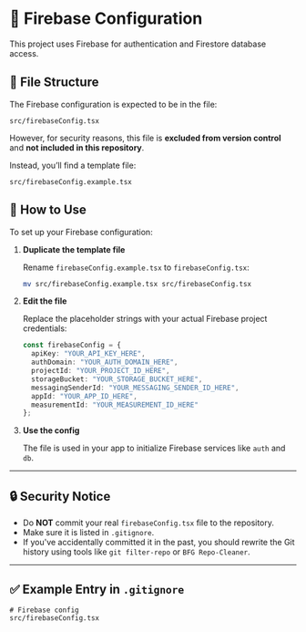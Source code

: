 # 🔐 Firebase Configuration

This project uses Firebase for authentication and Firestore database access.

## 📁 File Structure

The Firebase configuration is expected to be in the file:

```
src/firebaseConfig.tsx
```

However, for security reasons, this file is **excluded from version control** and **not included in this repository**.

Instead, you’ll find a template file:

```
src/firebaseConfig.example.tsx
```

## 🚀 How to Use

To set up your Firebase configuration:

1. **Duplicate the template file**

   Rename `firebaseConfig.example.tsx` to `firebaseConfig.tsx`:

   ```bash
   mv src/firebaseConfig.example.tsx src/firebaseConfig.tsx
   ```

2. **Edit the file**

   Replace the placeholder strings with your actual Firebase project credentials:

   ```ts
   const firebaseConfig = {
     apiKey: "YOUR_API_KEY_HERE",
     authDomain: "YOUR_AUTH_DOMAIN_HERE",
     projectId: "YOUR_PROJECT_ID_HERE",
     storageBucket: "YOUR_STORAGE_BUCKET_HERE",
     messagingSenderId: "YOUR_MESSAGING_SENDER_ID_HERE",
     appId: "YOUR_APP_ID_HERE",
     measurementId: "YOUR_MEASUREMENT_ID_HERE"
   };
   ```

3. **Use the config**

   The file is used in your app to initialize Firebase services like `auth` and `db`.

---

## 🔒 Security Notice

- Do **NOT** commit your real `firebaseConfig.tsx` file to the repository.
- Make sure it is listed in `.gitignore`.
- If you've accidentally committed it in the past, you should rewrite the Git history using tools like `git filter-repo` or `BFG Repo-Cleaner`.

---

## ✅ Example Entry in `.gitignore`

```gitignore
# Firebase config
src/firebaseConfig.tsx
```
